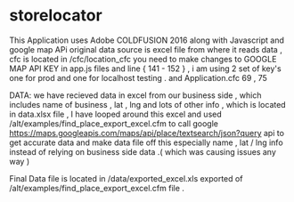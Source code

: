 # storelocator
This Application uses Adobe COLDFUSION 2016 along with Javascript and google map APi 
original data source is excel file from where it reads data , 
cfc is located in /cfc/location_cfc
you need to make changes to GOOGLE MAP API KEY in app.js files and line { 141 - 152 } , i am using 2 set of key's one for prod and one for localhost testing . 
and Application.cfc 69 , 75

DATA:
we have recieved data in excel from our business side , which includes name of business , lat , lng and lots of other info , which is located in data.xlsx file , 
I have looped around this excel and used /alt/examples/find_place_export_excel.cfm to call google https://maps.googleapis.com/maps/api/place/textsearch/json?query api to get accurate data and make data file off this especially name , lat / lng info instead of relying on business side data .( which was causing issues any way )

Final Data file is located in /data/exported_excel.xls exported of /alt/examples/find_place_export_excel.cfm file . 
